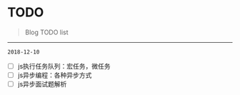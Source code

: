 # TODO

> Blog TODO list

******

`2018-12-10`

- [ ] js执行任务队列：宏任务，微任务
- [ ] js异步编程：各种异步方式
- [ ] js异步面试题解析